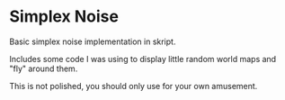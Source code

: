 # Simplex Noise
Basic simplex noise implementation in skript.

Includes some code I was using to display little random world maps and "fly" around them.

This is not polished, you should only use for your own amusement.